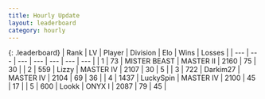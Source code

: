 ```yaml
---
title: Hourly Update
layout: leaderboard
category: hourly
---
```


{: .leaderboard}
| Rank | LV | Player | Division | Elo | Wins | Losses |
| --- | --- | --- | --- | --- | --- | --- |
| <span data-change="0">1</span> | 73 | <span title="ID: 727221">MISTER BEAST</span> | MASTER II | <span data-change="0">2160</span> | <span data-change="0">75</span> | <span data-change="0">30</span> |
| <span data-change="0">2</span> | 559 | <span title="ID: 44257">Lizzy</span> | MASTER IV | <span data-change="0">2107</span> | <span data-change="0">30</span> | <span data-change="0">5</span> |
| <span data-change="0">3</span> | 722 | <span title="ID: 694036">Darkim27</span> | MASTER IV | <span data-change="0">2104</span> | <span data-change="0">69</span> | <span data-change="0">36</span> |
| <span data-change="0">4</span> | 1437 | <span title="ID: 498412">LuckySpin</span> | MASTER IV | <span data-change="0">2100</span> | <span data-change="0">45</span> | <span data-change="0">17</span> |
| <span data-change="0">5</span> | 600 | <span title="ID: 675058">Lookk</span> | ONYX I | <span data-change="7">2087</span> | <span data-change="1">79</span> | <span data-change="1">45</span> |
